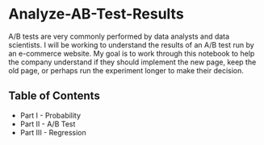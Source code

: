 # Analyze-AB-Test-Results
A/B tests are very commonly performed by data analysts and data scientists. I will be working to understand the results of an A/B test run by an e-commerce website. My goal is to work through this notebook to help the company understand if they should implement the new page, keep the old page, or perhaps run the experiment longer to make their decision.

## Table of Contents
- Part I - Probability
- Part II - A/B Test
- Part III - Regression
